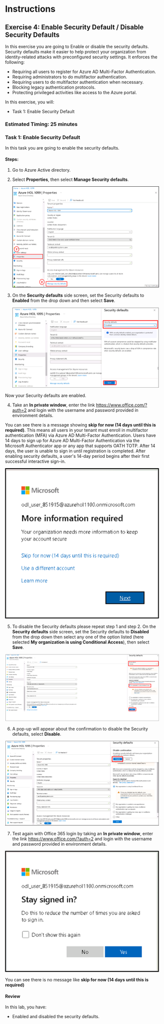 # Instructions

## Exercise 4: Enable Security Default / Disable Security Defaults

In this exercise you are going to Enable or disable the security defaults. Security defaults make it easier to help protect your organization from identity-related attacks with preconfigured security settings. It enforces the following:

  - Requiring all users to register for Azure AD Multi-Factor Authentication.
  - Requiring administrators to do multifactor authentication.
  - Requiring users to do multifactor authentication when necessary.
  - Blocking legacy authentication protocols.
  - Protecting privileged activities like access to the Azure portal.

In this exercise, you will:

+ Task 1: Enable Security Default

### Estimated Timing: 25 minutes

### Task 1: Enable Security Default

In this task you are going to enable the security defaults.

#### Steps:

1. Go to Azure Active directory.

2. Select **Properties**, then select **Manage Security defaults**.

    ![img](../media/secr1b.png)

3. On the **Security defaults** side screen, set the Security defaults to **Enabled** from the drop down and then select **Save**.

    ![img](../media/L2E4T1S3.png)

 Now your Security defaults are enabled.
 
4.  Take an **In private window**, enter the link https://www.office.com/?auth=2 and login with the username and password provided in environment details.

You can see there is a message showing **skip for now (14 days until this is required)**. This means all users in your tenant must enroll in multifactor authentication (MFA) via Azure AD Multi-Factor Authentication. Users have 14 days to sign up for Azure AD Multi-Factor Authentication via the Microsoft Authenticator app or any app that supports OATH TOTP. After 14 days, the user is unable to sign in until registration is completed. After enabling security defaults, a user's 14-day period begins after their first successful interactive sign-in.

![img](../media/secr2.png)

5. To disable the Security defaults please repeat step 1 and step 2. On the **Security defaults** side screen, set the Security defaults to **Disabled** from the drop down then select any one of the option listed (here selected **My organization is using Conditional Access**), then select **Save**.

![img](../media/L2E4T1S5.png)

6. A pop-up will appear about the confirmation to disable the Security defaults, select **Disable**. 

![img](../media/L2E4T1S6.png)

7. Test again with Office 365 login by taking an **In private window**, enter the link https://www.office.com/?auth=2 and login with the username and password provided in environment details.

![img](../media/secr4.png)

You can see there is no message like **skip for now (14 days until this is required)**

#### Review

In this lab, you have:

- Enabled and disabled the security defaults.
